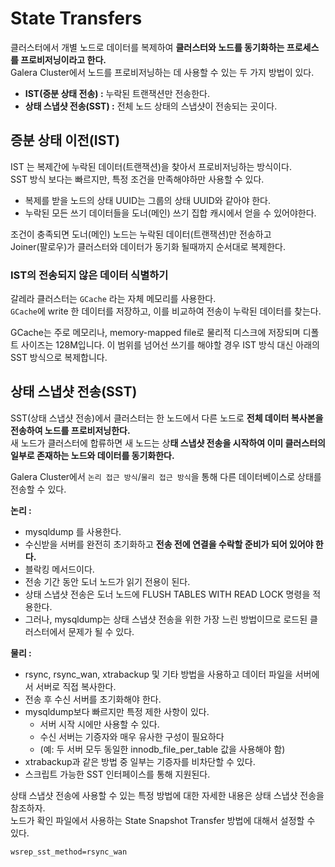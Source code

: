 # State Transfers
       
클러스터에서 개별 노드로 데이터를 복제하여 **클러스터와 노드를 동기화하는 프로세스를 프로비저닝이라고 한다.**        
Galera Cluster에서 노드를 프로비저닝하는 데 사용할 수 있는 두 가지 방법이 있다.     

* **IST(증분 상태 전송) :** 누락된 트랜잭션만 전송한다.        
* **상태 스냅샷 전송(SST) :** 전체 노드 상태의 스냅샷이 전송되는 곳이다.     

## 증분 상태 이전(IST)

IST 는 복제간에 누락된 데이터(트랜잭션)을 찾아서 프로비저닝하는 방식이다.      
SST 방식 보다는 빠르지만, 특정 조건을 만족해야하만 사용할 수 있다.      
  
* 복제를 받을 노드의 상태 UUID는 그룹의 상태 UUID와 같아야 한다.  
* 누락된 모든 쓰기 데이터들을 도너(메인) 쓰기 집합 캐시에서 얻을 수 있어야한다.  
   
조건이 충족되면 도너(메인) 노드는 누락된 데이터(트랜잭션)만 전송하고   
Joiner(팔로우)가 클러스터와 데이터가 동기화 될때까지 순서대로 복제한다.    

### IST의 전송되지 않은 데이터 식별하기  
갈레라 클러스터는 `GCache` 라는 자체 메모리를 사용한다.          
`GCache`에 write 한 데이터를 저장하고, 이를 비교하여 전송이 누락된 데이터를 찾는다.       

GCache는 주로 메모리나, memory-mapped file로 물리적 디스크에 저장되며 디폴트 사이즈는 128M입니다.
이 범위를 넘어선 쓰기를 해야할 경우 IST 방식 대신 아래의 SST 방식으로 복제합니다.   


## 상태 스냅샷 전송(SST)
   
SST(상태 스냅샷 전송)에서 클러스터는 한 노드에서 다른 노드로 **전체 데이터 복사본을 전송하여 노드를 프로비저닝한다.**             
새 노드가 클러스터에 합류하면 새 노드는 상**태 스냅샷 전송을 시작하여 이미 클러스터의 일부로 존재하는 노드와 데이터를 동기화한다.**        
  
Galera Cluster에서 `논리 접근 방식`/`물리 접근 방식`을 통해 다른 데이터베이스로 상태를 전송할 수 있다.    
          
**논리 :**             
* mysqldump 를 사용한다.     
* 수신받을 서버를 완전히 초기화하고 **전송 전에 연결을 수락할 준비가 되어 있어야 한다.**          
* 블락킹 메서드이다.    
* 전송 기간 동안 도너 노드가 읽기 전용이 된다.      
* 상태 스냅샷 전송은 도너 노드에 FLUSH TABLES WITH READ LOCK 명령을 적용한다.   
* 그러나, mysqldump는 상태 스냅샷 전송을 위한 가장 느린 방법이므로 로드된 클러스터에서 문제가 될 수 있다.   

**물리 :**   
* rsync, rsync_wan, xtrabackup 및 기타 방법을 사용하고 데이터 파일을 서버에서 서버로 직접 복사한다.      
* 전송 후 수신 서버를 초기화해야 한다.       
* mysqldump보다 빠르지만 특정 제한 사항이 있다.    
    * 서버 시작 시에만 사용할 수 있다.   
    * 수신 서버는 기증자와 매우 유사한 구성이 필요하다   
    * (예: 두 서버 모두 동일한 innodb_file_per_table 값을 사용해야 함)    
* xtrabackup과 같은 방법 중 일부는 기증자를 비차단할 수 있다.    
* 스크립트 가능한 SST 인터페이스를 통해 지원된다.   

상태 스냅샷 전송에 사용할 수 있는 특정 방법에 대한 자세한 내용은 상태 스냅샷 전송을 참조하자.        
노드가 확인 파일에서 사용하는 State Snapshot Transfer 방법에 대해서 설정할 수 있다.        
  
```
wsrep_sst_method=rsync_wan
```


 


